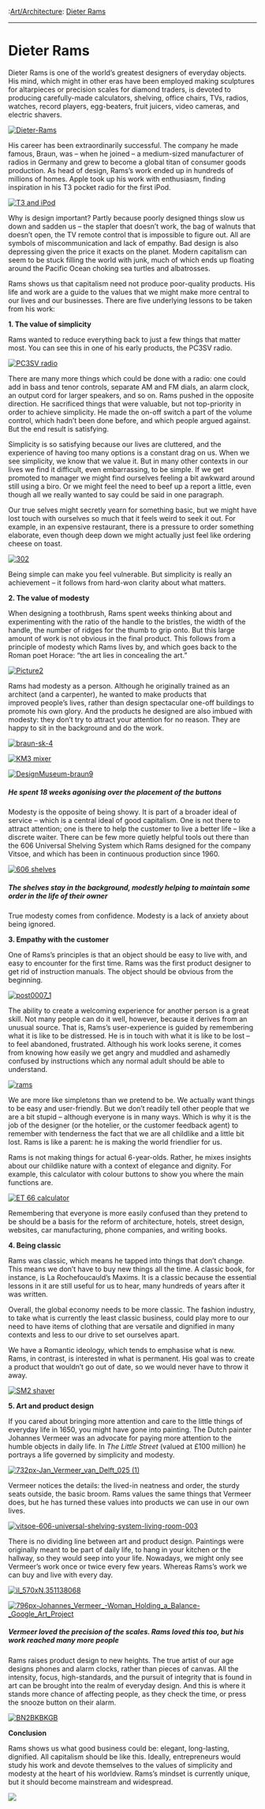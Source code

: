 :[Art/Architecture](https://www.theschooloflife.com/thebookoflife/category/leisure/artarchitecture/): [Dieter Rams](https://www.theschooloflife.com/thebookoflife/dieter-rams/)

* * *

# Dieter Rams

Dieter Rams is one of the world’s greatest designers of everyday objects. His mind, which might in other eras have been employed making sculptures for altarpieces or precision scales for diamond traders, is&nbsp;devoted to producing carefully-made calculators, shelving, office chairs, TVs, radios, watches, record players, egg-beaters, fruit juicers, video cameras, and electric shavers.

[![Dieter-Rams](https://www.theschooloflife.com/thebookoflife/wp-content/uploads/2015/07/Dieter-Rams.jpg)](http://www.thebookoflife.org/wp-content/uploads/2015/07/Dieter-Rams.jpg)

His career has been&nbsp;extraordinarily successful. The company he made famous, Braun, was – when he joined – a medium-sized manufacturer of radios in Germany and grew to become a global titan of consumer goods production. As head of design, Rams’s work ended up in hundreds of millions of homes. Apple took up his work with enthusiasm, finding inspiration in his T3 pocket radio for the first iPod.

[![T3 and iPod](https://www.theschooloflife.com/thebookoflife/wp-content/uploads/2015/07/T3-and-iPod.jpg)](http://www.thebookoflife.org/wp-content/uploads/2015/07/T3-and-iPod.jpg)

Why is design important? Partly because poorly designed things slow us down and sadden us – the stapler that doesn’t work, the bag of walnuts that doesn’t open, the TV remote control that is impossible to figure out. All are symbols of miscommunication and lack of empathy. Bad design is also depressing given the price it exacts on the planet. Modern capitalism can seem to be stuck filling the world with junk, much of which ends up floating around the Pacific Ocean choking sea turtles and albatrosses.

Rams shows us that capitalism need not produce&nbsp;poor-quality products. His life and work are a guide to the values that&nbsp;we might make more central to our lives and our businesses. There are five underlying lessons to be taken from his work:

**1. The value of simplicity**

Rams wanted to reduce everything back to just a&nbsp;few things that matter most. You can see this in one of his early products, the PC3SV radio.

[![PC3SV radio](https://www.theschooloflife.com/thebookoflife/wp-content/uploads/2015/07/PC3SV-radio1.jpg)](http://www.thebookoflife.org/wp-content/uploads/2015/07/PC3SV-radio1.jpg)

There are many more things which could be done with a radio: one could add in bass and tenor controls, separate AM and FM dials, an alarm clock, an output cord for larger speakers, and so on. Rams pushed in the opposite direction. He sacrificed things that&nbsp;were valuable, but not top-priority in order to achieve simplicity. He made the on-off switch a part of the volume control, which hadn’t been done before, and which people argued against. But the end result is satisfying.

Simplicity is so satisfying because our lives are cluttered, and the experience of having too many options is a constant drag on us. When we see simplicity, we know that we value it. But in many other contexts in our lives we find it difficult, even embarrassing, to be simple. If we get promoted to manager we might find ourselves feeling a bit awkward around still using a biro. Or we might feel the need to beef up a report a little, even though all we really wanted to say could be said in one paragraph.

Our true&nbsp;selves might secretly yearn for something basic, but we might have lost touch with ourselves so much that it feels weird to seek it out. For example, in an expensive restaurant, there is a pressure to order something elaborate, even though deep down we might actually just feel like ordering cheese on toast.

[![302](https://www.theschooloflife.com/thebookoflife/wp-content/uploads/2015/07/302.jpg)](http://www.thebookoflife.org/wp-content/uploads/2015/07/302.jpg)

Being simple can make you feel vulnerable. But simplicity is really an achievement – it follows from hard-won clarity about what matters.

**2. The value of modesty**

When designing a toothbrush, Rams spent weeks thinking about and experimenting with the ratio of the handle to the bristles, the width of the handle, the number of ridges for the thumb to grip onto. But this large amount of work is not obvious in the final product. This follows from a principle of modesty which Rams lives by, and which goes back to the Roman poet Horace: “the art lies in concealing the art.”

[![Picture2](https://www.theschooloflife.com/thebookoflife/wp-content/uploads/2015/07/Picture2.png)](http://www.thebookoflife.org/wp-content/uploads/2015/07/Picture2.png)

Rams had modesty as a person. Although he originally trained as an architect (and a carpenter), he wanted to make products that improved&nbsp;people’s lives, rather than design spectacular one-off buildings to promote his own glory. And the products he designed are also imbued with modesty: they don’t try to attract your attention for no reason. They are happy to sit in the background and do the work.

[![braun-sk-4](https://www.theschooloflife.com/thebookoflife/wp-content/uploads/2015/07/braun-sk-4.jpg)](http://www.thebookoflife.org/wp-content/uploads/2015/07/braun-sk-4.jpg)

[![KM3 mixer](https://www.theschooloflife.com/thebookoflife/wp-content/uploads/2015/07/KM3-mixer.jpg)](http://www.thebookoflife.org/wp-content/uploads/2015/07/KM3-mixer.jpg)

[![DesignMuseum-braun9](https://www.theschooloflife.com/thebookoflife/wp-content/uploads/2015/07/DesignMuseum-braun9.jpg)](http://www.thebookoflife.org/wp-content/uploads/2015/07/DesignMuseum-braun9.jpg)

##### He spent 18 weeks agonising over the placement of the buttons

Modesty is the opposite of being showy. It is part of a broader ideal of service – which is a central ideal of good capitalism. One is not there to attract attention; one is there to help the customer to live a better life – like a discrete waiter. There can be few more quietly helpful tools out there than the 606 Universal Shelving System which Rams designed for the company Vitsoe, and which has been in continuous production since 1960.

[![606 shelves](https://www.theschooloflife.com/thebookoflife/wp-content/uploads/2015/07/606-shelves.jpg)](http://www.thebookoflife.org/wp-content/uploads/2015/07/606-shelves.jpg)

##### The shelves stay in the background, modestly helping to maintain some order in the life of their owner

True modesty comes from confidence. Modesty is a lack of anxiety about being ignored.

**3. Empathy with the customer**

One of Rams’s principles is that an object should be easy to live with, and easy to encounter for the first time. Rams was the first product designer to get rid of instruction manuals. The object should be obvious from the beginning.

[![post0007_1](https://www.theschooloflife.com/thebookoflife/wp-content/uploads/2015/07/post0007_1.jpg)](http://www.thebookoflife.org/wp-content/uploads/2015/07/post0007_1.jpg)

The ability to create a welcoming experience for another person is a great skill. Not many people can do it well, however, because it derives from an unusual source. That is, Rams’s user-experience is guided by remembering what it is like to be distressed. He is in touch with what it is like to be lost – to feel abandoned, frustrated. Although his work looks serene, it comes from knowing how easily we get angry and muddled and ashamedly confused by instructions which any normal adult should be able to understand.

[![rams](https://www.theschooloflife.com/thebookoflife/wp-content/uploads/2015/07/rams.jpg)](http://www.thebookoflife.org/wp-content/uploads/2015/07/rams.jpg)

We are more like simpletons than we pretend to be. We actually want things to be easy and user-friendly. But we don’t readily tell other people that we are a bit stupid – although everyone is in many ways. Which is why it is the job of the designer (or the hotelier, or the customer feedback agent) to remember with tenderness the fact that we are all childlike and a little bit lost. Rams is like a parent: he is making the world friendlier for us.&nbsp;

Rams is not making things for actual 6-year-olds. Rather, he mixes insights about our childlike nature with a context of elegance and dignity. For example, this calculator with colour buttons to show you where the main functions are.

[![ET 66 calculator](https://www.theschooloflife.com/thebookoflife/wp-content/uploads/2015/07/ET-66-calculator.jpg)](http://www.thebookoflife.org/wp-content/uploads/2015/07/ET-66-calculator.jpg)

Remembering that everyone is more easily confused than they pretend to be should be a basis for the reform of architecture, hotels, street design, websites, car manufacturing, phone companies, and writing books.

**4. Being classic**

Rams was classic, which means he tapped into things that don’t change. This means we don’t have to buy new things all the time. A classic book, for instance, is La Rochefoucauld’s Maxims. It is a classic because the essential lessons in it are still useful for us to hear, many hundreds of years after it was written.

Overall, the global economy needs to be more classic. The fashion industry, to take what is currently the least classic business, could play more to our need to have items of clothing that are versatile and dignified in many contexts and less to our drive to set ourselves apart.

We have a Romantic ideology, which tends to emphasise what is new. Rams, in contrast, is interested in what is permanent. His goal was to create a product that wouldn’t go out of date, so we would never have to throw it away.

[![SM2 shaver](https://www.theschooloflife.com/thebookoflife/wp-content/uploads/2015/07/SM2-shaver.jpg)](http://www.thebookoflife.org/wp-content/uploads/2015/07/SM2-shaver.jpg)

**5. Art and product design**

If you cared about bringing more attention and care to the little things of everyday life in 1650, you might have gone into painting. The Dutch painter Johannes Vermeer was an advocate for paying more attention to the humble objects in daily life. In _The Little Street_ (valued at £100 million) he portrays a life governed by simplicity and modesty.

[![732px-Jan_Vermeer_van_Delft_025 (1)](https://www.theschooloflife.com/thebookoflife/wp-content/uploads/2015/07/732px-Jan_Vermeer_van_Delft_025-1.jpg)](http://www.thebookoflife.org/wp-content/uploads/2015/07/732px-Jan_Vermeer_van_Delft_025-1.jpg)

Vermeer notices the details: the lived-in neatness and order, the sturdy seats outside, the basic broom. Rams values the same things that Vermeer does, but he has turned these values into products we can use in our own lives.

[![vitsoe-606-universal-shelving-system-living-room-003](https://www.theschooloflife.com/thebookoflife/wp-content/uploads/2015/07/vitsoe-606-universal-shelving-system-living-room-003.jpg)](http://www.thebookoflife.org/wp-content/uploads/2015/07/vitsoe-606-universal-shelving-system-living-room-003.jpg)

There is no dividing line between art and product design. Paintings were originally meant to be part of daily life, to hang in your kitchen or the hallway, so they would seep into your life. Nowadays, we might only see Vermeer’s work once or twice every few years. Whereas Rams’s work we can buy and live with every day.

[![il_570xN.351138068](https://www.theschooloflife.com/thebookoflife/wp-content/uploads/2015/07/il_570xN.351138068.jpg)](http://www.thebookoflife.org/wp-content/uploads/2015/07/il_570xN.351138068.jpg)

[![796px-Johannes_Vermeer_-_Woman_Holding_a_Balance_-_Google_Art_Project](https://www.theschooloflife.com/thebookoflife/wp-content/uploads/2015/07/796px-Johannes_Vermeer_-_Woman_Holding_a_Balance_-_Google_Art_Project.jpg)](http://www.thebookoflife.org/wp-content/uploads/2015/07/796px-Johannes_Vermeer_-_Woman_Holding_a_Balance_-_Google_Art_Project.jpg)

##### Vermeer loved the precision of the scales. Rams loved this too, but his work reached many more people

Rams raises product design to new heights. The true artist of our age designs phones and alarm clocks, rather than pieces of canvas. All the intensity, focus, high-standards, and the pursuit of integrity that is found in art can be brought into the realm of everyday design. And this is where it stands more chance of affecting people, as they check the time, or press the snooze button on their alarm.

[![BN2BKBKGB](https://www.theschooloflife.com/thebookoflife/wp-content/uploads/2015/07/BN2BKBKGB.jpg)](http://www.thebookoflife.org/wp-content/uploads/2015/07/BN2BKBKGB.jpg)

**Conclusion**

Rams shows us what good business could be: elegant, long-lasting, dignified. All capitalism should be like this. Ideally, entrepreneurs would study his work and devote themselves to the values of simplicity and modesty at the heart of his worldview. Rams’s mindset is currently unique, but it should become mainstream&nbsp;and widespread.

[![](https://img.youtube.com/vi/nXwpn90Gdec/0.jpg)](https://www.youtube.com/embed/nXwpn90Gdec '')
